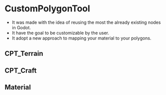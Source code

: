 # CustomPolygonTool
- It was made with the idea of reusing the most the already existing nodes in Godot.
- It have the goal to be customizable by the user.
- It adopt a new approach to mapping your material to your polygons.
## CPT_Terrain
## CPT_Craft
## Material
